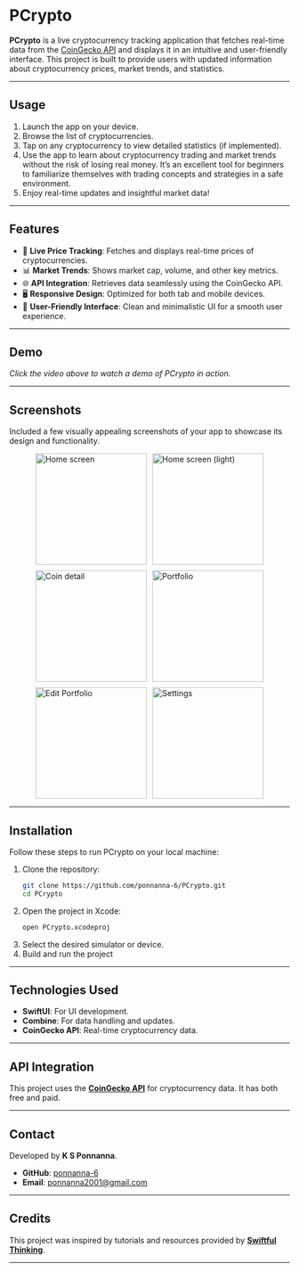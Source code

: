 # **PCrypto**

**PCrypto** is a live cryptocurrency tracking application that fetches real-time data from the [CoinGecko API](https://www.coingecko.com/en/api) and displays it in an intuitive and user-friendly interface. This project is built to provide users with updated information about cryptocurrency prices, market trends, and statistics.

---

## **Usage**  
1. Launch the app on your device.  
2. Browse the list of cryptocurrencies.  
3. Tap on any cryptocurrency to view detailed statistics (if implemented).  
4. Use the app to learn about cryptocurrency trading and market trends without the risk of losing real money. It’s an excellent tool for beginners to familiarize themselves with trading concepts and strategies in a safe environment.  
5. Enjoy real-time updates and insightful market data!  

--- 

## **Features**

- 🚀 **Live Price Tracking**: Fetches and displays real-time prices of cryptocurrencies.  
- 📊 **Market Trends**: Shows market cap, volume, and other key metrics.  
- 🌐 **API Integration**: Retrieves data seamlessly using the CoinGecko API.  
- 🖥️ **Responsive Design**: Optimized for both tab and mobile devices.  
- 🎨 **User-Friendly Interface**: Clean and minimalistic UI for a smooth user experience.

---

## **Demo**
  
*Click the video above to watch a demo of PCrypto in action.*

---

## **Screenshots**  
Included a few visually appealing screenshots of your app to showcase its design and functionality.  
                                                                      
<div style="display: flex; flex-wrap: wrap; justify-content: center; gap: 10px;">
  <img src="https://github.com/user-attachments/assets/81f412f5-9fca-4a34-90b5-352fa70ae99a" alt="Home screen" width="200">
  <img src="https://github.com/user-attachments/assets/0ac652b0-112a-4ede-932c-f62367c7183e" alt="Home screen (light)" width="200">
  <img src="https://github.com/user-attachments/assets/91885129-fd75-42d4-ab88-91691c6cadaa" alt="Coin detail" width="200">
  <img src="https://github.com/user-attachments/assets/b55f2860-7379-4a02-9665-9584fd9c6cce" alt="Portfolio" width="200">
  <img src="https://github.com/user-attachments/assets/18015c1c-6f7c-4629-938b-acafd62f755a" alt="Edit Portfolio" width="200">
  <img src="https://github.com/user-attachments/assets/b3c7407e-7e22-445f-b494-8c353191c5fd" alt="Settings" width="200">
</div>


---

## **Installation**  
Follow these steps to run PCrypto on your local machine:  

1. Clone the repository:  
   ```bash
   git clone https://github.com/ponnanna-6/PCrypto.git
   cd PCrypto
   ```  
2. Open the project in Xcode:  
   ```bash
   open PCrypto.xcodeproj
   ```  
3. Select the desired simulator or device.  
4. Build and run the project

---

## **Technologies Used**  
- **SwiftUI**: For UI development.  
- **Combine**: For data handling and updates.  
- **CoinGecko API**: Real-time cryptocurrency data.  

---

## **API Integration**  
This project uses the **[CoinGecko API](https://www.coingecko.com/en/api)** for cryptocurrency data. It has both free and paid.  

---

## **Contact**  
Developed by **K S Ponnanna**.  
- **GitHub**: [ponnanna-6](https://github.com/ponnanna-6)  
- **Email**: ponnanna2001@gmail.com

---

## **Credits**  
This project was inspired by tutorials and resources provided by **[Swiftful Thinking](https://github.com/SwiftfulThinking/)**.

---
